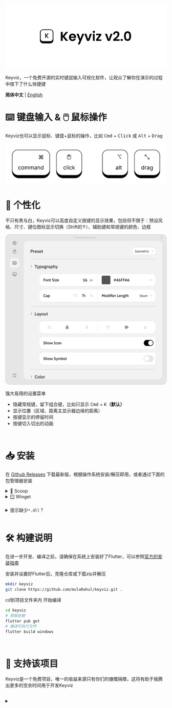 ![keyviz-2.0](previews/banner.svg)

Keyviz，一个免费开源的实时键鼠输入可视化软件，让观众了解你在演示的过程中按下了什么快捷键

**简体中文** | [English](./README.md)

# ⌨️ 键盘输入 & 🖱️ 鼠标操作

Keyviz也可以显示鼠标、键盘+鼠标的操作，比如 <kbd>Cmd</kbd> + <kbd>Click</kbd> 或 <kbd>Alt</kbd> + <kbd>Drag</kbd>

![key-visualizer](previews/visualizer-bar.svg)

# 🎨 个性化

不只有黑与白，Keyviz可以高度自定义按键的显示效果，包括但不限于：预设风格、尺寸、键位图标显示切换（Shift的↑）、辅助键和常规键的颜色、边框

![settings-window](previews/settings.svg)

强大易用的设置菜单

- 隐藏常规键，留下组合键，比如只显示 <kbd>Cmd</kbd> + <kbd>K</kbd>**（默认）**
- 显示位置（区域、距离主显示器边缘的距离）
- 按键显示的停留时间
- 按键切入切出的动画

</br>

# 📥 安装

在 [Github Releases](https://github.com/mulaRahul/keyviz/releases) 下载最新版，根据操作系统安装/解压即用，或者通过下面的包管理器安装

<details>
  <summary>🥄 Scoop</summary>
    
  ```bash
  scoop bucket add extras # first, add the bucket
  scoop install keyviz
  ```

</details>

<details>
  <summary>🪟 Winget</summary>
    
  ```bash
  winget install mulaRahul.Keyviz
  ```

</details>

</br>

<details>
  <summary>提示缺少<code>*.dll</code>？</summary>
    
  如果运行程序弹出了缺少`.dll`文件的错误，大概率是环境缺少了VC++运行库，你可以在[**这里**](https://learn.microsoft.com/zh-cn/cpp/windows/latest-supported-vc-redist?view=msvc-170)下载安装

</details>

</br>

# 🛠️ 构建说明

在进一步开发、编译之前，请确保在系统上安装好了Flutter，可以参照[官方的安装指南](https://docs.flutter.dev/get-started/install)

安装并设置好Flutter后，克隆仓库或下载zip并解压

```bash
mkdir keyviz
git clone https://github.com/mulaRahul/keyviz.git .
```

cd到项目文件夹内 开始编译

```bash
cd keyviz
# 获取依赖
flutter pub get
# 编译可执行文件
flutter build windows
```

</br>

# 💖 支持该项目

Keyviz是一个免费项目，唯一的收益来源只有你们的慷慨捐赠，这将有助于我腾出更多的空余时间用于开发Keyviz

</br>

<details>
  <summary></summary>
  译于23/7/18，v2.0.0a发布的七天后，有些条目是作者还没改上去的，部分描述其实跟软件本体差挺多的
</details>
